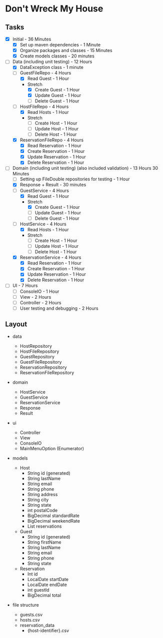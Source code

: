 # Don't Wreck My House

## Tasks

- [x] Initial - 36 Minutes
    - [x] Set up maven dependencies - 1 Minute
    - [x] Organize packages and classes - 15 Minutes
    - [x] Create models classes - 20 minutes

- [ ] Data (including unit testing) - 12 Hours
    - [x] DataException class - 1 minute
    - [ ] GuestFileRepo - 4 Hours
        - [x] Read Guest - 1 Hour
        - Stretch
            - [x] Create Guest - 1 Hour
            - [x] Update Guest - 1 Hour
            - [ ] Delete Guest - 1 Hour 
    - [ ] HostFileRepo - 4 Hours
        - [x] Read Hosts - 1 Hour
        - Stretch
            - [ ] Create Host - 1 Hour
            - [ ] Update Host - 1 Hour
            - [ ] Delete Host - 1 Hour
    - [x] ReservationFileRepo - 4 Hours
        - [x] Read Reservation -  1 Hour
        - [x] Create Reservation - 1 Hour
        - [x] Update Reservation - 1 Hour
        - [x] Delete Reservation - 1 Hour
                
- [ ] Domain (including unit testing) (also included validation) - 13 Hours 30 Minutes
    - [ ] Setting up FileDouble repositories for testing - 1 Hour
    - [x] Response + Result - 30 minutes    
    - [ ] GuestService - 4 Hours   
        - [x] Read Guest - 1 Hour
        - Stretch
            - [x] Create Guest - 1 Hour
            - [ ] Update Guest - 1 Hour
            - [ ] Delete Guest - 1 Hour     
    - [ ] HostService - 4 Hours   
        - [x] Read Hosts - 1 Hour
        - Stretch
            - [ ] Create Host - 1 Hour
            - [ ] Update Host - 1 Hour
            - [ ] Delete Host - 1 Hour
    - [x] ReservationService - 4 Hours
        - [x] Read Reservation - 1 Hour
        - [x] Create Reservation - 1 Hour
        - [x] Update Reservation - 1 Hour
        - [x] Delete Reservation - 1 Hour    
        
- [ ] UI - 7 Hours
    - [ ] ConsoleIO - 1 Hour
    - [ ] View - 2 Hours
    - [ ] Controller - 2 Hours
    - [ ] User testing and debugging - 2 Hours

## Layout
- data
    - HostRepository
    - HostFileRepository
    - GuestRepository
    - GuestFileRepository
    - ReservationRepository
    - ReservationFileRepository

- domain
    - HostService
    - GuestService
    - ReservationService
    - Response
    - Result

- ui
    - Controller
    - View
    - ConsoleIO
    - MainMenuOption (Enumerator)

- models
    - Host
        - String id (generated)
        - String lastName
        - String email
        - String phone
        - String address
        - String city
        - String state
        - int postalCode
        - BigDecimal standardRate
        - BigDecimal weekendRate
        - List<Reservation> reservations
    - Guest
        - String id (generated)
        - String firstName
        - String lastName
        - String email
        - String phone
        - String state
    - Reservation
        - Int id
        - LocalDate startDate
        - LocalDate endDate
        - int guestId
        - BigDecimal total

- file structure
    - guests.csv
    - hosts.csv
    - reservation_data
        - {host-identifier}.csv